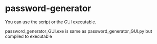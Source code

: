 # password-generator

You can use the script or the GUI executable.

password_generator_GUI.exe is same as password_generator_GUI.py but compiled to executable 
